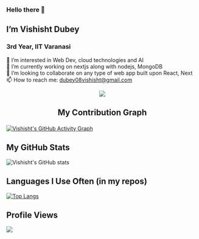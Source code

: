 ### Hello there 👋

## I’m Vishisht Dubey
### 3rd Year, IIT Varanasi
👀 I’m interested in Web Dev, cloud technologies and AI <br>
🌱 I’m currently working on nextjs along with nodejs, MongoDB<br>
💞️ I’m looking to collaborate on any type of web app built upon React, Next<br>
📫 How to reach me: <a href="mailto:dubey08vishisht@gmail.com">dubey08vishisht@gmail.com</a><br>

<p align="center"><img align="center" src="https://github-readme-streak-stats.herokuapp.com/?user=vishisht-dubey&theme=github-dark"></p>

## <p align="center">My Contribution Graph</p>
[![Vishisht's GitHub Activity Graph](https://github-readme-activity-graph.cyclic.app/graph?username=vishisht-dubey&theme=react-dark)](https://github.com/vishisht-dubey)

## My GitHub Stats
![Vishisht's GitHub stats](https://github-readme-stats.vercel.app/api?username=vishisht-dubey&show_icons=true&theme=github_dark&hide_border=true)

## Languages I Use Often (in my repos)
[![Top Langs](https://github-readme-stats.vercel.app/api/top-langs/?username=vishisht-dubey&theme=github_dark&show_icons=true&layout=compact&hide_border=true)](https://github.com/vishisht-dubey)

## Profile Views
![](https://komarev.com/ghpvc/?username=vishisht-dubey&style=flat-square)

<!---
vishisht-dubey/vishisht-dubey is a ✨ special ✨ repository because its `README.md` (this file) appears on your GitHub profile.
You can click the Preview link to take a look at your changes.
--->
